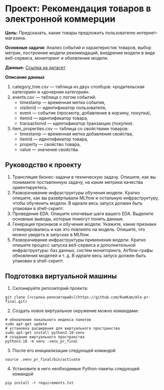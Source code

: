 # Проект: Рекомендация товаров в электронной коммерции

**Цель:** Предсказать, какие товары предложить пользователю интернет-магазина.

**Основные задачи:** Анализ событий и характеристик товаров, выбор метрик, построение модели рекомендаций, внедрение модели в виде веб-сервиса, мониторинг и обновление модели.

**Данные:** [Ссылка на датасет](https://disk.yandex.ru/d/XPthmNk_pqEDaQ)

**Описание данных**

1. category_tree.csv — таблица из двух столбцов: «родительская категория» и «дочерняя категория». 
2. events.csv — таблица с логом событий:
    - timestamp — временная метка события,
    - visitorid — идентификатор пользователя,
    - event — событие (просмотр, добавление в корзину, покупка),
    - itemid — идентификатор товара,
    - transactionid — идентификатор транзакции (покупки).
3. item_properties.csv — таблица со свойствами товаров:
    - timestamp — временная метка добавления свойства,
    - itemid — идентификатор товара,
    - property — свойство товара,
    - value — значение свойства.

## Руководство к проекту

1. Трансляция бизнес-задачи в техническую задачу. Опишите, как вы понимаете поставленную задачу, на какие метрики качества ориентируетесь.
2. Разворачивание инфраструктуры обучения модели. Кратко опишите, как вы развёртывали MLflow и остальную инфраструктуру, чтобы обученить модели. В идеале весь запуск должен быть упакован в shell-скрипт.
3. Проведение EDA. Опишите ключевые шаги вашего EDA. Выделите основные выводы, которые помогут понять данные.
4. Генерация признаков и обучение модели. Укажите, какие признаки сгенерировались и как это повлияло на модель. Опишите, что можно увидеть в запусках в MLflow.
5. Разворачивание инфраструктуры применения модели. Кратко опишите процесс запуска веб-сервиса и дополнительной инфраструктуры: баз данных, систем мониторинга, Airflow-графы обновления моделей и т. д. В идеале весь запуск должен быть упакован в shell-скрипт.

## Подготовка виртуальной машины

1. Склонируйте репозиторий проекта:

```
git clone [<ссылка-репозиторий>](https://github.com/RumKam/mle-pr-final.git)
```

2. Создать новое виртуальное окружение можно командами:

```
# обновление локального индекса пакетов
sudo apt-get update
# установка расширения для виртуального пространства
sudo apt-get install python3.10-venv
# создание виртуального пространства
python3.10 -m venv .venv_pr_final
```

3. После его инициализации следующей командой

```
source .venv_pr_final/bin/activate
```

4. Установите в него необходимые Python-пакеты следующей командой

```
pip install -r requirements.txt
```